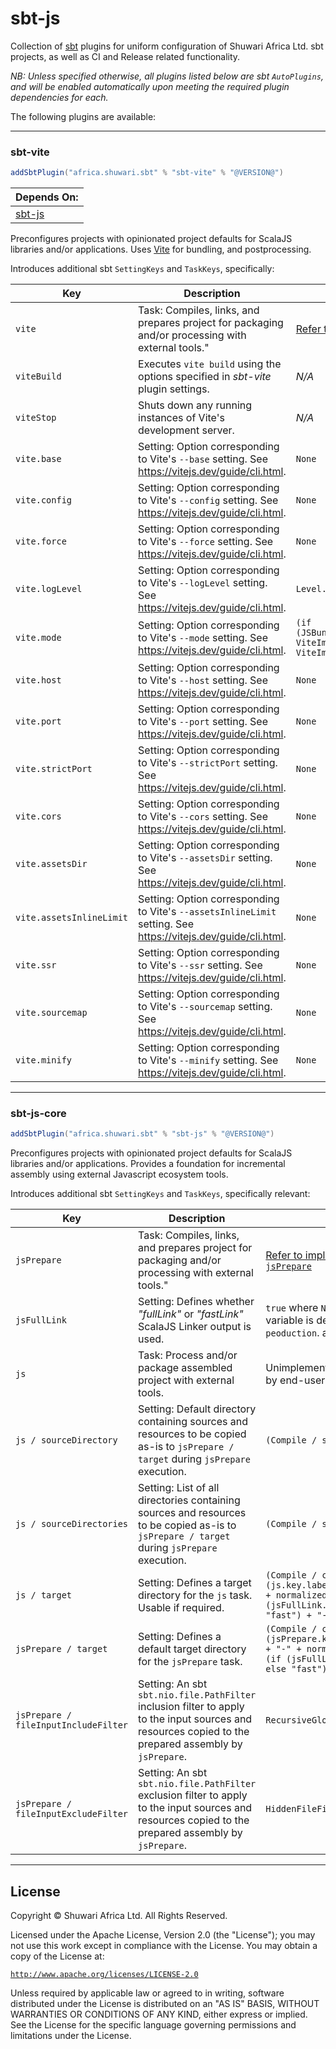 # sbt-js

Collection of [sbt](https://scala-sbt.org) plugins for uniform configuration of Shuwari Africa Ltd. sbt projects, as well
as CI and Release related functionality.

_NB: Unless specified otherwise, all plugins listed below are sbt `AutoPlugins`, and will be enabled automatically upon meeting the required plugin dependencies for each._

The following plugins are available:
__________________________________

### sbt-vite

```scala
addSbtPlugin("africa.shuwari.sbt" % "sbt-vite" % "@VERSION@")
```

| Depends On:            |
|------------------------|
| [sbt-js](#sbt-js-core) |

Preconfigures projects with opinionated project defaults for ScalaJS libraries and/or applications. Uses [Vite](https://vitejs.dev/) for bundling, and postprocessing.

Introduces additional sbt `SettingKeys` and `TaskKeys`, specifically:

| Key                      | Description                                                                                                   | Default                                                                                                               |
|--------------------------|---------------------------------------------------------------------------------------------------------------|-----------------------------------------------------------------------------------------------------------------------|
| `vite`                   | Task: Compiles, links, and prepares project for packaging and/or processing with external tools."             | [Refer to implementation of `jsPrepare`](modules/sbt-js/src/main/scala/africa/shuwari/sbt/plugin.scala)               |
| `viteBuild`              | Executes `vite build` using the options specified in _sbt-vite_ plugin settings.                              | _N/A_                                                                                                                 |
| `viteStop`               | Shuts down any running instances of Vite's development server.                                                | _N/A_                                                                                                                 |
| `vite.base`              | Setting: Option corresponding to Vite's `--base` setting. See https://vitejs.dev/guide/cli.html.              | `None`                                                                                                                |
| `vite.config`            | Setting: Option corresponding to Vite's `--config` setting. See https://vitejs.dev/guide/cli.html.            | `None`                                                                                                                |
| `vite.force`             | Setting: Option corresponding to Vite's `--force` setting. See https://vitejs.dev/guide/cli.html.             | `None`                                                                                                                |
| `vite.logLevel`          | Setting: Option corresponding to Vite's `--logLevel` setting. See https://vitejs.dev/guide/cli.html.          | `Level.Info`                                                                                                          |
| `vite.mode`              | Setting: Option corresponding to Vite's `--mode` setting. See https://vitejs.dev/guide/cli.html.              | ```(if (JSBundlerPlugin.autoImport.jsFullLink.value) ViteImport.Mode.Production else ViteImport.Mode.Development) ``` |
| `vite.host`              | Setting: Option corresponding to Vite's `--host` setting. See https://vitejs.dev/guide/cli.html.              | `None`                                                                                                                |
| `vite.port`              | Setting: Option corresponding to Vite's `--port` setting. See https://vitejs.dev/guide/cli.html.              | `None`                                                                                                                |
| `vite.strictPort`        | Setting: Option corresponding to Vite's `--strictPort` setting. See https://vitejs.dev/guide/cli.html.        | `None`                                                                                                                |
| `vite.cors`              | Setting: Option corresponding to Vite's `--cors` setting. See https://vitejs.dev/guide/cli.html.              | `None`                                                                                                                |
| `vite.assetsDir`         | Setting: Option corresponding to Vite's `--assetsDir` setting. See https://vitejs.dev/guide/cli.html.         | `None`                                                                                                                |
| `vite.assetsInlineLimit` | Setting: Option corresponding to Vite's `--assetsInlineLimit` setting. See https://vitejs.dev/guide/cli.html. | `None`                                                                                                                |
| `vite.ssr`               | Setting: Option corresponding to Vite's `--ssr` setting. See https://vitejs.dev/guide/cli.html.               | `None`                                                                                                                |
| `vite.sourcemap`         | Setting: Option corresponding to Vite's `--sourcemap` setting. See https://vitejs.dev/guide/cli.html.         | `None`                                                                                                                |
| `vite.minify`            | Setting: Option corresponding to Vite's `--minify` setting. See https://vitejs.dev/guide/cli.html.            | `None`                                                                                                                |

__________________________________

### sbt-js-core

```scala
addSbtPlugin("africa.shuwari.sbt" % "sbt-js" % "@VERSION@")
```

Preconfigures projects with opinionated project defaults for ScalaJS libraries and/or applications. Provides a foundation for incremental assembly using external Javascript ecosystem
tools.

Introduces additional sbt `SettingKeys` and `TaskKeys`, specifically relevant:

| Key                                  | Description                                                                                                                                            | Default                                                                                                                                            |
|--------------------------------------|--------------------------------------------------------------------------------------------------------------------------------------------------------|----------------------------------------------------------------------------------------------------------------------------------------------------|
| `jsPrepare`                          | Task: Compiles, links, and prepares project for packaging and/or processing with external tools."                                                      | [Refer to implementation of `jsPrepare`](modules/sbt-js/src/main/scala/africa/shuwari/sbt/plugin.scala)                                            |
| `jsFullLink`                         | Setting: Defines whether _"fullLink"_ or _"fastLink\"_ ScalaJS Linker output is used.                                                                  | `true` where `NODE_ENV` environment variable is defined with a value of `peoduction`. and `false` otherwise.                                       |
| `js`                                 | Task: Process and/or package assembled project with external tools.                                                                                    | Unimplemented. To be customised by end-user.                                                                                                       |
| `js / sourceDirectory`               | Setting: Default directory containing sources and resources to be copied as-is to `jsPrepare / target` during `jsPrepare` execution.                   | `(Compile / sourceDirectory) / js`                                                                                                                 |
| `js / sourceDirectories`             | Setting: List of all directories containing sources and resources to be copied as-is to `jsPrepare / target` during `jsPrepare` execution.             | `(Compile / sourceDirectory) / js`                                                                                                                 |
| `js / target`                        | Setting: Defines a target directory for the `js` task. Usable if required.                                                                             | `(Compile / crossTarget) / (js.key.label.toLowerCase + "-" + normalizedName + "-" + (if (jsFullLink.value) "full" else "fast") + "-linked"`        |
| `jsPrepare / target`                 | Setting: Defines a default target directory for the `jsPrepare` task.                                                                                  | `(Compile / crossTarget) / (jsPrepare.key.label.toLowerCase + "-" + normalizedName + "-" + (if (jsFullLink.value) "full" else "fast") + "-linked"` |
| `jsPrepare / fileInputIncludeFilter` | Setting: An sbt `sbt.nio.file.PathFilter` inclusion filter to apply to the input sources and resources copied to the prepared assembly by `jsPrepare`. | `RecursiveGlob`                                                                                                                                    |
| `jsPrepare / fileInputExcludeFilter` | Setting: An sbt `sbt.nio.file.PathFilter` exclusion filter to apply to the input sources and resources copied to the prepared assembly by `jsPrepare`. | `HiddenFileFilter`                                                                                                                                 |

__________________________________

## License

Copyright © Shuwari Africa Ltd. All Rights Reserved.

Licensed under the Apache License, Version 2.0 (the "License");
you may not use this work except in compliance with the License.
You may obtain a copy of the License at:

  [`http://www.apache.org/licenses/LICENSE-2.0`](https://www.apache.org/licenses/LICENSE-2.0)

Unless required by applicable law or agreed to in writing, software
distributed under the License is distributed on an "AS IS" BASIS,
WITHOUT WARRANTIES OR CONDITIONS OF ANY KIND, either express or implied.
See the License for the specific language governing permissions and
limitations under the License.
